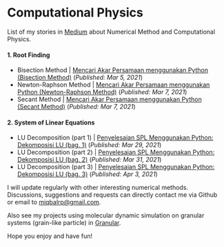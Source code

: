 # Computational Physics
List of my stories in [Medium](https://miqbalrp.medium.com/) about Numerical Method and Computational Physics.<br> 

#### 1. Root Finding
* Bisection Method | [Mencari Akar Persamaan menggunakan Python (Bisection Method)](https://miqbalrp.medium.com/mencari-akar-persamaan-menggunakan-python-bisection-method-b2ebf6066752) (*Published: Mar 5, 2021*)
* Newton-Raphson Method | [Mencari Akar Persamaan menggunakan Python (Newton-Raphson Method)](https://miqbalrp.medium.com/mencari-akar-persamaan-menggunakan-python-newton-raphson-method-7b4ef18d9093) (*Published: Mar 7, 2021*)
* Secant Method | [Mencari Akar Persamaan menggunakan Python (Secant Method)](https://miqbalrp.medium.com/mencari-akar-persamaan-menggunakan-python-secant-method-e4f72d68c78d) (*Published: Mar 7, 2021*)

#### 2. System of Linear Equations
* LU Decomposition (part 1) | [Penyelesaian SPL Menggunakan Python: Dekomposisi LU (bag. 1)](https://miqbalrp.medium.com/penyelesaian-spl-menggunakan-python-dekomposisi-lu-bag-1-f372d2d0b280) (*Published: Mar 29, 2021*) 
* LU Decomposition (part 2) | [Penyelesaian SPL Menggunakan Python: Dekomposisi LU (bag. 2)](https://miqbalrp.medium.com/penyelesaian-spl-menggunakan-python-dekomposisi-lu-bag-2-9a3070d46d9) (*Published: Mar 31, 2021*) 
* LU Decomposition (part 3) | [Penyelesaian SPL Menggunakan Python: Dekomposisi LU (bag. 3)](https://miqbalrp.medium.com/penyelesaian-spl-menggunakan-python-dekomposisi-lu-bag-3-3f4279817c8e) (*Published: Apr 3, 2021*)

I will update regularly with other interesting numerical methods. 
Discussions, suggestions and requests can directly contact me via Github or email to miqbalrp@gmail.com.

Also see my projects using molecular dynamic simulation on granular systems (grain-like particle) in [Granular](https://github.com/miqbalrp/granular).

Hope you enjoy and have fun!

